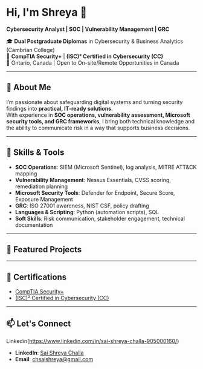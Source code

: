 # Hi, I'm Shreya 👋

**Cybersecurity Analyst | SOC | Vulnerability Management | GRC**

🎓 **Dual Postgraduate Diplomas** in Cybersecurity & Business Analytics (Cambrian College)  
🎯 **CompTIA Security+** | **(ISC)² Certified in Cybersecurity (CC)**  
📍 Ontario, Canada | Open to On-site/Remote Opportunities in Canada  

---

## 🔹 About Me
I’m passionate about safeguarding digital systems and turning security findings into **practical, IT-ready solutions**.  
With experience in **SOC operations, vulnerability assessment, Microsoft security tools, and GRC frameworks**, I bring both technical knowledge and the ability to communicate risk in a way that supports business decisions.

---

## 🔹 Skills & Tools
- **SOC Operations**: SIEM (Microsoft Sentinel), log analysis, MITRE ATT&CK mapping
- **Vulnerability Management**: Nessus Essentials, CVSS scoring, remediation planning
- **Microsoft Security Tools**: Defender for Endpoint, Secure Score, Exposure Management
- **GRC**: ISO 27001 awareness, NIST CSF, policy drafting
- **Languages & Scripting**: Python (automation scripts), SQL
- **Soft Skills**: Risk communication, stakeholder engagement, technical documentation

---

## 📌 Featured Projects



---

## 🔹 Certifications
- [CompTIA Security+](https://www.credly.com/badges/e07ded14-cebf-4aa7-9958-b8f6c18ef684/public_url)
- [(ISC)² Certified in Cybersecurity (CC)](https://www.credly.com/badges/e8b8d030-2dfc-4ef9-b97c-757bf4dbbd86/public_url)

---

## 📫 Let's Connect
Linkedin(https://www.linkedin.com/in/sai-shreya-challa-905000160/)
- **LinkedIn**: [Sai Shreya Challa](https://linkedin.com/in/sai-shreya-challa-905000160)  
- **Email**: chsaishreya@gmail.com  
